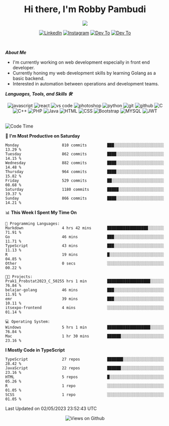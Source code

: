 <div align="center">
   <h1>Hi there, I'm Robby Pambudi </h1>

<img src="https://pronoun.cyou/x/y?subject=He&object=Him&height=20"> 
</div>

<p align='center'>
   <a href="https://www.linkedin.com/in/robbypambudi" target="_blank"><img src="https://img.shields.io/badge/LinkedIn-0077B5?style=for-the-badge&logo=linkedin&logoColor=white" alt="LinkedIn"></a>
   <a href="https://www.instagram.com/robbypambudi" target="_blank"><img src="https://img.shields.io/badge/Instagram-E4405F?style=for-the-badge&logo=instagram&logoColor=white" alt="Instagram"></a>
   <a href="https://dev.to/robbypambudi" target="_blank"><img src="https://img.shields.io/badge/dev.to-0A0A0A?style=for-the-badge&logo=dev.to&logoColor=white" alt="Dev To"></a>
   <a href="https://www.facebook.com/robbyulungpambudi" target="_blank"><img src="https://img.shields.io/badge/Facebook-1877F2?style=for-the-badge&logo=facebook&logoColor=white" alt="Dev To"></a>

</p> <p>
<br>
   
***About Me***
   
- I'm currently working on web development especially in front end developer.
- Currently honing my web development skills by learning Golang as a basic backend.
- Interested in automation between operations and development teams.
 
   
***Languages, Tools, and Skills 🛠***

   <div align="center">
   <img src="https://img.shields.io/badge/JavaScript-F7DF1E?style=for-the-badge&logo=javascript&logoColor=black" alt="javascript" />
      <img src="https://img.shields.io/badge/React-61DAFB?style=for-the-badge&logo=react&logoColor=black" alt="react" />
      <img src="https://img.shields.io/badge/vs%20code-007ACC?style=for-the-badge&logo=visual%20studio%20code&logoColor=white" alt="vs code" />
      <img src="https://img.shields.io/badge/adobe%20photoshop-31A8FF?style=for-the-badge&logo=adobe%20photoshop&logoColor=white" alt="photoshop" />
      <img src="https://img.shields.io/badge/python-3776AB?style=for-the-badge&logo=python&logoColor=white" alt="python" />
      <img src="https://img.shields.io/badge/Git-F05032?style=for-the-badge&logo=git&logoColor=white" alt="git" />
      <img src="https://img.shields.io/badge/GitHub-100000?style=for-the-badge&logo=github&logoColor=white" alt="github" />
      <img src="https://img.shields.io/badge/c-%2300599C.svg?style=for-the-badge&logo=c&logoColor=white" alt="C" />
      <img src="https://img.shields.io/badge/c++-%2300599C.svg?style=for-the-badge&logo=c%2B%2B&logoColor=white" alt="C++" />   
      <img src="https://img.shields.io/badge/PHP-777BB4?style=for-the-badge&logo=php&logoColor=white" alt="PHP" />
      <img src="https://img.shields.io/badge/Java-ED8B00?style=for-the-badge&logo=java&logoColor=white" alt="Java"/>
      <img src="https://img.shields.io/badge/HTML5-E34F26?style=for-the-badge&logo=html5&logoColor=white" alt="HTML" />
      <img src="https://img.shields.io/badge/CSS-239120?&style=for-the-badge&logo=css3&logoColor=white" alt ="CSS" />
      <img src="https://img.shields.io/badge/Bootstrap-563D7C?style=for-the-badge&logo=bootstrap&logoColor=white" alt="Bootstrap" />
      <img src="https://img.shields.io/badge/MySQL-00000F?style=for-the-badge&logo=mysql&logoColor=white" alt="MYSQL" />
      <img src="https://img.shields.io/badge/json%20web%20tokens-323330?style=for-the-badge&logo=json-web-tokens&logoColor=pink" alt="JWT" />
      
   </div><br>
   
<!--START_SECTION:waka-->
![Code Time](http://img.shields.io/badge/Code%20Time-672%20hrs%2018%20mins-blue)

📅 **I'm Most Productive on Saturday** 

```text
Monday                   810 commits         ███░░░░░░░░░░░░░░░░░░░░░░   13.29 % 
Tuesday                  862 commits         ████░░░░░░░░░░░░░░░░░░░░░   14.15 % 
Wednesday                882 commits         ████░░░░░░░░░░░░░░░░░░░░░   14.48 % 
Thursday                 964 commits         ████░░░░░░░░░░░░░░░░░░░░░   15.82 % 
Friday                   529 commits         ██░░░░░░░░░░░░░░░░░░░░░░░   08.68 % 
Saturday                 1180 commits        █████░░░░░░░░░░░░░░░░░░░░   19.37 % 
Sunday                   866 commits         ████░░░░░░░░░░░░░░░░░░░░░   14.21 % 
```


📊 **This Week I Spent My Time On** 

```text
💬 Programming Languages: 
Markdown                 4 hrs 42 mins       ██████████████████░░░░░░░   71.91 % 
Go                       46 mins             ███░░░░░░░░░░░░░░░░░░░░░░   11.71 % 
TypeScript               43 mins             ███░░░░░░░░░░░░░░░░░░░░░░   11.13 % 
R                        19 mins             █░░░░░░░░░░░░░░░░░░░░░░░░   04.85 % 
Other                    0 secs              ░░░░░░░░░░░░░░░░░░░░░░░░░   00.22 % 

🐱‍💻 Projects: 
Prak1_Probstat2023_C_50255 hrs 1 min         ███████████████████░░░░░░   76.84 % 
belajar-golang           46 mins             ███░░░░░░░░░░░░░░░░░░░░░░   11.91 % 
emr                      39 mins             ███░░░░░░░░░░░░░░░░░░░░░░   10.11 % 
itsexpo-frontend         4 mins              ░░░░░░░░░░░░░░░░░░░░░░░░░   01.14 % 

💻 Operating System: 
Windows                  5 hrs 1 min         ███████████████████░░░░░░   76.84 % 
Mac                      1 hr 30 mins        ██████░░░░░░░░░░░░░░░░░░░   23.16 % 
```

**I Mostly Code in TypeScript** 

```text
TypeScript               27 repos            ███████░░░░░░░░░░░░░░░░░░   28.42 % 
JavaScript               22 repos            ██████░░░░░░░░░░░░░░░░░░░   23.16 % 
HTML                     5 repos             █░░░░░░░░░░░░░░░░░░░░░░░░   05.26 % 
R                        1 repo              ░░░░░░░░░░░░░░░░░░░░░░░░░   01.05 % 
SCSS                     1 repo              ░░░░░░░░░░░░░░░░░░░░░░░░░   01.05 % 
```




 Last Updated on 02/05/2023 23:52:43 UTC
<!--END_SECTION:waka-->

<div align="center">
<img src="https://komarev.com/ghpvc/?username=robbypambudi&color=green" alt="Views on Github" />
</div>

